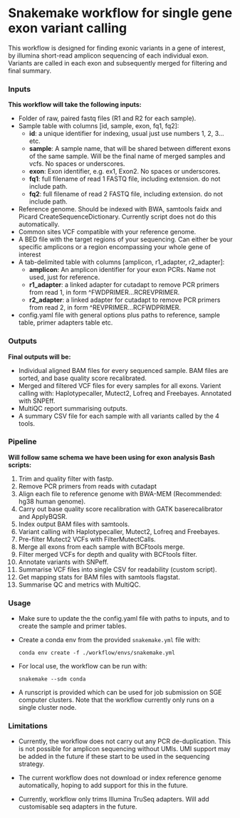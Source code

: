 # **Snakemake workflow for single gene exon variant calling**

This workflow is designed for finding exonic variants in a gene of interest, by illumina short-read amplicon sequencing of each individual exon. Variants are called in each exon and subsequently merged for filtering and final summary.

### **Inputs**
**This workflow will take the following inputs:** 
* Folder of raw, paired fastq files (R1 and R2 for each sample).  
* Sample table with columns [id, sample, exon, fq1, fq2]:
  - **id**: a unique identifier for indexing, usual just use numbers 1, 2, 3... etc.
  - **sample**: A sample name, that will be shared between different exons of the same sample. Will be the final name of merged samples and vcfs. No spaces or underscores.
  - **exon**: Exon identifier, e.g. ex1, Exon2. No spaces or underscores.
  - **fq1**: full filename of read 1 FASTQ file, including extension. do not include path.
  - **fq2**: full filename of read 2 FASTQ file, including extension. do not include path.
* Reference genome. Should be indexed with BWA, samtools faidx and Picard CreateSequenceDictionary. Currently script does not do this automatically.
* Common sites VCF compatible with your reference genome.
* A BED file with the target regions of your sequencing. Can either be your specific amplicons or a region encompassing your whole gene of interest
* A tab-delimited table with columns [amplicon, r1_adapter, r2_adapter]:
  - **amplicon**: An amplicon identifier for your exon PCRs. Name not used, just for reference.
  - **r1_adapter**: a linked adapter for cutadapt to remove PCR primers from read 1, in form ^FWDPRIMER...RCREVPRIMER.
  - **r2_adapter**: a linked adapter for cutadapt to remove PCR primers from read 2, in form ^REVPRIMER...RCFWDPRIMER.
* config.yaml file with general options plus paths to reference, sample table, primer adapters table etc.  


### **Outputs**
**Final outputs will be:**
* Individual aligned BAM files for every sequenced sample. BAM files are sorted, and base quality score recalibrated.
* Merged and filtered VCF files for every samples for all exons. Varient calling with: Haplotypecaller, Mutect2, Lofreq and Freebayes. Annotated with SNPEff.
* MultiQC report summarising outputs.
* A summary CSV file for each sample with all variants called by the 4 tools.


### **Pipeline**
**Will follow same schema we have been using for exon analysis Bash scripts:**  
1. Trim and quality filter with fastp.  
2. Remove PCR primers from reads with cutadapt
3. Align each file to reference genome with BWA-MEM (Recommended: hg38 human genome). 
4. Carry out base quality score recalibration with GATK baserecalibrator and ApplyBQSR.  
5. Index output BAM files with samtools.
6. Variant calling with Haplotypecaller, Mutect2, Lofreq and Freebayes.
7. Pre-filter Mutect2 VCFs with FilterMutectCalls.
8. Merge all exons from each sample with BCFtools merge.
9. Filter merged VCFs for depth and quality with BCFtools filter.
10. Annotate variants with SNPeff.
11. Summarise VCF files into single CSV for readability (custom script).
11. Get mapping stats for BAM files with samtools flagstat.
12. Summarise QC and metrics with MultiQC.

### **Usage**

* Make sure to update the the config.yaml file with paths to inputs, and to create the sample and primer tables.
* Create a conda env from the provided `snakemake.yml` file with:
  ```
  conda env create -f ./workflow/envs/snakemake.yml
  ```

* For local use, the workflow can be run with:
  ```
  snakemake --sdm conda
  ```
* A runscript is provided which can be used for job submission on SGE computer clusters. Note that the workflow currently only runs on a single cluster node.

### **Limitations**

* Currently, the workflow does not carry out any PCR de-duplication. This is not possible for amplicon sequencing without UMIs. UMI support may be added in the future if these start to be used in the sequencing strategy.

* The current workflow does not download or index reference genome automatically, hoping to add support for this in the future.

* Currently, workflow only trims Illumina TruSeq adapters. Will add customisable seq adapters in the future.

